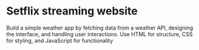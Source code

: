 # Setflix streaming website
 Build a simple weather app by fetching data from a weather API, designing the interface, and handling user interactions. Use HTML for structure, CSS for styling, and JavaScript for functionality

